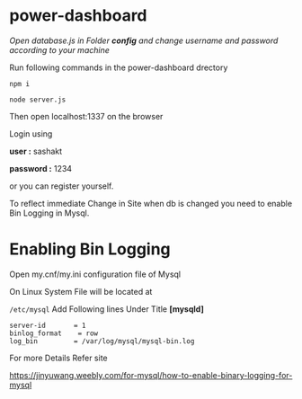 # power-dashboard

*Open database.js in Folder **config** and change username and password according to your machine*

Run following commands in the power-dashboard drectory

 `npm i`
 
 `node server.js`
 
Then open localhost:1337 on the browser 

Login using 

  **user :** sashakt
  
  **password :** 1234
  
 or you can register yourself.
 
 To reflect immediate Change in Site when db is changed you need to enable Bin Logging in Mysql. 

# Enabling Bin Logging

Open my.cnf/my.ini configuration file of Mysql

On Linux System File will be located at

`/etc/mysql`
Add Following lines Under Title **[mysqld]**

```
server-id		= 1
binlog_format    = row
log_bin			= /var/log/mysql/mysql-bin.log
```

For more Details Refer site 

https://jinyuwang.weebly.com/for-mysql/how-to-enable-binary-logging-for-mysql
